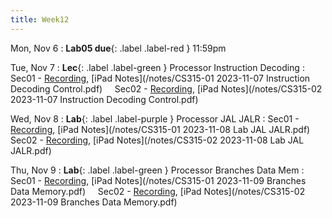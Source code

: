 ```yaml
---
title: Week12
---
```


Mon, Nov 6
: **Lab05 due**{: .label .label-red } 11:59pm

Tue, Nov 7
: **Lec**{: .label .label-green } Processor Instruction Decoding
: Sec01 - [Recording](https://usfca.zoom.us/rec/share/SgnMdQ5AXRWTnwaWyJu3mwrQmZaoJ3ko4DTv79tlg1eYqnxRoBir_B-MEqUAqUEZ.BuPKw991dQxVzcSv?startTime=1699373453000),
          [iPad Notes](/notes/CS315-01 2023-11-07 Instruction Decoding Control.pdf)
&nbsp; &nbsp;
Sec02 - [Recording](https://usfca.zoom.us/rec/share/wF3Fn8uaOBZwY_d7_Q7_v-NffOwBQ6AULuL7v8ddTtJHpqxlnJyVj--sGt3BjPsY.EakW1GiOWCWlCBFS?startTime=1699397027000),
        [iPad Notes](/notes/CS315-02 2023-11-07 Instruction Decoding Control.pdf)


Wed, Nov 8
: **Lab**{: .label .label-purple } Processor JAL JALR
: Sec01 - [Recording](https://usfca.zoom.us/rec/share/alptNhy2TW9WcqL8bBkWgHxS30aGLIUR_-yyQoitJqhC0XVtVtdC33YZyc8gvmLZ.xZJZT-vleUUrETNB?startTime=1699491892000),
          [iPad Notes](/notes/CS315-01 2023-11-08 Lab JAL JALR.pdf)
&nbsp; &nbsp;
Sec02 - [Recording](https://usfca.zoom.us/rec/share/lNLyQarLH7YuwFgxgmCjRIHAqy1zIRPc3TcvH39ARdcdnQgoS3JrVMMdoOJRwQQ5.i2f8vCKfFlSWoOa8?startTime=1699497087000),
        [iPad Notes](/notes/CS315-02 2023-11-08 Lab JAL JALR.pdf)

Thu, Nov 9
: **Lab**{: .label .label-green } Processor Branches Data Mem
: Sec01 - [Recording](https://usfca.zoom.us/rec/share/F3hP7FVh_4N1Dc3H8VWYQU5Uip3hVXS_EVVcfr4Ym030Ox8U8dqRURHnk41k_Pxu.Ac4dybwwgMe1bspy?startTime=1699546118000),
          [iPad Notes](/notes/CS315-01 2023-11-09 Branches Data Memory.pdf)
&nbsp; &nbsp;
Sec02 - [Recording](https://usfca.zoom.us/rec/share/HHsy_-bYZqAqRMuvQhGV4byWb-oVWHBC-YsU-I5YQ7M_jl7dN0nmOSSYzkq6yNkW.EA1ldQX0-HyXP52y?startTime=1699570315000),
        [iPad Notes](/notes/CS315-02 2023-11-09 Branches Data Memory.pdf)
